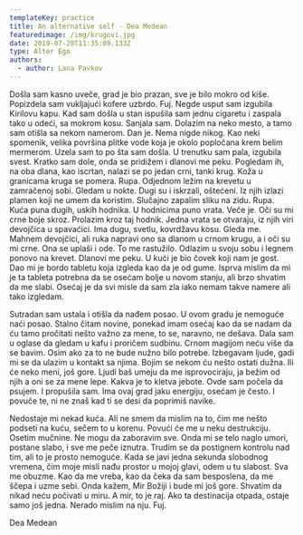 ```yaml
---
templateKey: practice
title: An alternative self - Dea Medean
featuredimage: /img/krugovi.jpg
date: 2019-07-20T11:35:09.133Z
type: Alter Ego​
authors:
  - author: Lana Pavkov
---
```

Došla sam kasno uveče, grad je bio prazan, sve je bilo mokro od kiše. Popizdela sam vukljajući kofere uzbrdo. Fuj. Negde usput sam izgubila Kirilovu kapu. Kad sam došla u stan ispušila sam jednu cigaretu i zaspala tako u odeći, sa mokrom kosu. Sanjala sam. Dolazim na neko mesto, a tamo sam otišla sa nekom namerom. Dan je. Nema nigde nikog. Kao neki spomenik, velika površina plitke vode koja je okolo popločana krem belim mermerom. Uzela sam to po šta sam došla. U trenutku sam pala, izgubila svest. Kratko sam dole, onda se pridižem i dlanovi me peku. Pogledam ih, na oba dlana, kao iscrtan, nalazi se po jedan crni, tanki krug. Koža u granicama kruga se pomera. Rupa. Odjednom ležim na krevetu u zamračenoj sobi. Gledam u nokte. Dugi su i iskrzali, oštećeni. Iz njih izlazi plamen koji ne umem da koristim. Slučajno zapalim sliku na zidu. Rupa. Kuća puna dugih, uskih hodnika. U hodnicima puno vrata. Veče je. Oči su mi crne boje skroz. Prolazim kroz taj hodnik. Jedna vrata se otvaraju, iz njih viri devojčica u spavaćici. Ima dugu, svetlu, kovrdžavu kosu. Gleda me. Mahnem devojčici, ali ruka napravi ono sa dlanom u crnom krugu, a i oči su mi crne. Ona se uplaši i ode. To me rastužilo. Odlazim u svoju sobu i legnem ponovo na krevet. Dlanovi me peku. U kući je bio čovek koji nam je gost. Dao mi je bordo tabletu koja izgleda kao da je od gume. Isprva mislim da mi je ta tableta potrebna da se osećam bolje u novom stanju, ali brzo shvatim da me slabi. Osećaj je da svi misle da sam zla iako nemam takve namere ali tako izgledam.

Sutradan sam ustala i otišla da nađem posao. U ovom gradu je nemoguće naći posao. Stalno čitam novine, ponekad imam osećaj kao da se nadam da ću tamo pročitati nešto važno za mene, to se, naravno, ne dešava. Dala sam u oglase da gledam u kafu i proričem sudbinu. Crnom magijom neću više da se bavim. Osim ako za to ne bude nužno bilo potrebe. Izbegavam ljude, gadi mi se da ulazim u kontakt sa njima. Bojim se nekom ću nešto ostati dužna. Ili će neko meni, još gore. Ljudi baš umeju da me isprovociraju, ja bežim od njih a oni se za mene lepe. Kakva je to kletva jebote. Ovde sam počela da psujem. I propušila sam. Ima ovaj grad jaku energiju, osećam je često. I povuče te, ni ne znaš kad ti se desi da poprimiš navike. 

Nedostaje mi nekad kuća. Ali ne smem da mislim na to, čim me nešto podseti na kuću, sečem to u korenu. Povući će me u neku destrukciju. Osetim mučnine. Ne mogu da zaboravim sve. Onda mi se telo naglo umori, postane slabo, i sve me peče iznutra. Trudim se da postignem kontrolu nad tim, ali to je prosto nemoguće. Kada se javi jedna sekunda slobodnog vremena, čim moje misli nađu prostor u mojoj glavi, odem u tu slabost. Sva me obuzme. Kao da me vreba, kao da čeka da sam besposlena, da me ščepa i uzme sebi. Onda kažem, Mir Božiji i bude mi još gore. Shvatim da nikad neću počivati u miru. A mir, to je raj. Ako ta destinacija otpada, ostaje samo još jedna. Nerado mislim na nju. Fuj.

Dea Medean
